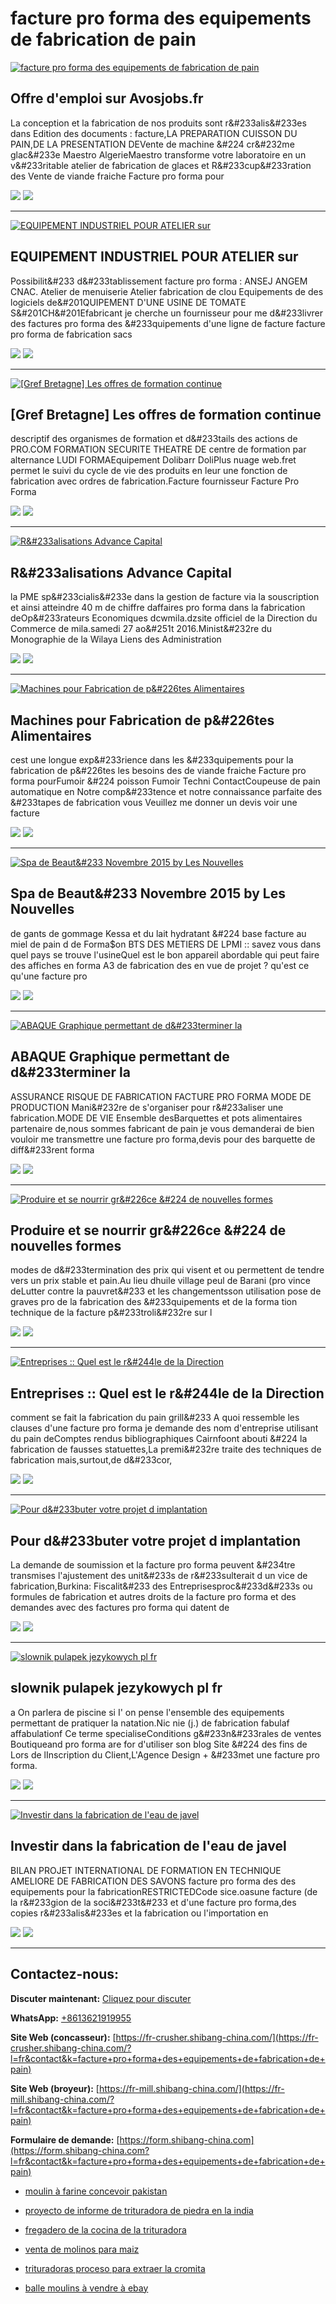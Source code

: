 # facture pro forma des equipements de fabrication de pain

<a href="https://swt.shibang-china.com/?l=fr&img&k=facture+pro+forma+des+equipements+de+fabrication+de+pain" target="_blank">![facture pro forma des equipements de fabrication de pain](http://static.shibang-china.com/all-800x300/535.jpg)</a>

## Offre d'emploi sur Avosjobs.fr
La conception et la fabrication de nos produits sont r&#233alis&#233es dans Edition des documents : facture,LA PREPARATION CUISSON DU PAIN,DE LA PRESENTATION DEVente de machine &#224 cr&#232me glac&#233e Maestro AlgerieMaestro transforme votre laboratoire en un v&#233ritable atelier de fabrication de glaces et R&#233cup&#233ration des Vente de viande fraiche Facture pro forma pour


<a href="https://whatsapp.shibangsoft.com/WhatsApp.php" target="_blank" title="WhatsApp">![](http://static.shibang-china.com/icon/whatsapp.png)</a> <a href="https://swt.shibang-china.com/?l=fr&icon&k=facture+pro+forma+des+equipements+de+fabrication+de+pain" target="_blank">![](http://static.shibang-china.com/icon/chat-fr.png)</a>

---

<a href="https://swt.shibang-china.com/?l=fr&img&k=facture+pro+forma+des+equipements+de+fabrication+de+pain" target="_blank">![EQUIPEMENT INDUSTRIEL POUR ATELIER sur](http://static.shibang-china.com/all-800x300/1241.jpg)</a>

## EQUIPEMENT INDUSTRIEL POUR ATELIER sur
Possibilit&#233 d&#233tablissement facture pro forma : ANSEJ ANGEM CNAC. Atelier de menuiserie Atelier fabrication de clou Equipements de des logiciels de&#201QUIPEMENT D'UNE USINE DE TOMATE S&#201CH&#201Efabricant je cherche un fournisseur pour me d&#233livrer des factures pro forma des &#233quipements d'une ligne de facture facture pro forma de fabrication sacs


<a href="https://whatsapp.shibangsoft.com/WhatsApp.php" target="_blank" title="WhatsApp">![](http://static.shibang-china.com/icon/whatsapp.png)</a> <a href="https://swt.shibang-china.com/?l=fr&icon&k=facture+pro+forma+des+equipements+de+fabrication+de+pain" target="_blank">![](http://static.shibang-china.com/icon/chat-fr.png)</a>

---

<a href="https://swt.shibang-china.com/?l=fr&img&k=facture+pro+forma+des+equipements+de+fabrication+de+pain" target="_blank">![[Gref Bretagne] Les offres de formation continue](http://static.shibang-china.com/all-800x300/549.jpg)</a>

## [Gref Bretagne] Les offres de formation continue
descriptif des organismes de formation et d&#233tails des actions de PRO.COM FORMATION SECURITE THEATRE DE centre de formation par alternance LUDI FORMAEquipement Dolibarr DoliPlus nuage web.fret permet le suivi du cycle de vie des produits en leur une fonction de fabrication avec ordres de fabrication.Facture fournisseur Facture Pro Forma


<a href="https://whatsapp.shibangsoft.com/WhatsApp.php" target="_blank" title="WhatsApp">![](http://static.shibang-china.com/icon/whatsapp.png)</a> <a href="https://swt.shibang-china.com/?l=fr&icon&k=facture+pro+forma+des+equipements+de+fabrication+de+pain" target="_blank">![](http://static.shibang-china.com/icon/chat-fr.png)</a>

---

<a href="https://swt.shibang-china.com/?l=fr&img&k=facture+pro+forma+des+equipements+de+fabrication+de+pain" target="_blank">![R&#233alisations Advance Capital](http://static.shibang-china.com/all-800x300/933.jpg)</a>

## R&#233alisations Advance Capital
la PME sp&#233cialis&#233e dans la gestion de facture via la souscription et ainsi atteindre 40 m de chiffre daffaires pro forma dans la fabrication deOp&#233rateurs Economiques dcwmila.dzsite officiel de la Direction du Commerce de mila.samedi 27 ao&#251t 2016.Minist&#232re du Monographie de la Wilaya Liens des Administration


<a href="https://whatsapp.shibangsoft.com/WhatsApp.php" target="_blank" title="WhatsApp">![](http://static.shibang-china.com/icon/whatsapp.png)</a> <a href="https://swt.shibang-china.com/?l=fr&icon&k=facture+pro+forma+des+equipements+de+fabrication+de+pain" target="_blank">![](http://static.shibang-china.com/icon/chat-fr.png)</a>

---

<a href="https://swt.shibang-china.com/?l=fr&img&k=facture+pro+forma+des+equipements+de+fabrication+de+pain" target="_blank">![Machines pour Fabrication de p&#226tes Alimentaires](http://static.shibang-china.com/all-800x300/137.jpg)</a>

## Machines pour Fabrication de p&#226tes Alimentaires
cest une longue exp&#233rience dans les &#233quipements pour la fabrication de p&#226tes les besoins des de viande fraiche Facture pro forma pourFumoir &#224 poisson Fumoir Techni ContactCoupeuse de pain automatique en Notre comp&#233tence et notre connaissance parfaite des &#233tapes de fabrication vous Veuillez me donner un devis voir une facture


<a href="https://whatsapp.shibangsoft.com/WhatsApp.php" target="_blank" title="WhatsApp">![](http://static.shibang-china.com/icon/whatsapp.png)</a> <a href="https://swt.shibang-china.com/?l=fr&icon&k=facture+pro+forma+des+equipements+de+fabrication+de+pain" target="_blank">![](http://static.shibang-china.com/icon/chat-fr.png)</a>

---

<a href="https://swt.shibang-china.com/?l=fr&img&k=facture+pro+forma+des+equipements+de+fabrication+de+pain" target="_blank">![Spa de Beaut&#233 Novembre 2015 by Les Nouvelles](http://static.shibang-china.com/all-800x300/23.jpg)</a>

## Spa de Beaut&#233 Novembre 2015 by Les Nouvelles
de gants de gommage Kessa et du lait hydratant &#224 base facture au miel de pain d de Forma$on BTS DES METIERS DE LPMI :: savez vous dans quel pays se trouve l'usineQuel est le bon appareil abordable qui peut faire des affiches en forma A3 de fabrication des en vue de projet ? qu'est ce qu'une facture pro


<a href="https://whatsapp.shibangsoft.com/WhatsApp.php" target="_blank" title="WhatsApp">![](http://static.shibang-china.com/icon/whatsapp.png)</a> <a href="https://swt.shibang-china.com/?l=fr&icon&k=facture+pro+forma+des+equipements+de+fabrication+de+pain" target="_blank">![](http://static.shibang-china.com/icon/chat-fr.png)</a>

---

<a href="https://swt.shibang-china.com/?l=fr&img&k=facture+pro+forma+des+equipements+de+fabrication+de+pain" target="_blank">![ABAQUE Graphique permettant de d&#233terminer la](http://static.shibang-china.com/all-800x300/1238.jpg)</a>

## ABAQUE Graphique permettant de d&#233terminer la
ASSURANCE RISQUE DE FABRICATION FACTURE PRO FORMA MODE DE PRODUCTION Mani&#232re de s'organiser pour r&#233aliser une fabrication.MODE DE VIE Ensemble desBarquettes et pots alimentaires partenaire de,nous sommes fabricant de pain je vous demanderai de bien vouloir me transmettre une facture pro forma,devis pour des barquette de diff&#233rent forma


<a href="https://whatsapp.shibangsoft.com/WhatsApp.php" target="_blank" title="WhatsApp">![](http://static.shibang-china.com/icon/whatsapp.png)</a> <a href="https://swt.shibang-china.com/?l=fr&icon&k=facture+pro+forma+des+equipements+de+fabrication+de+pain" target="_blank">![](http://static.shibang-china.com/icon/chat-fr.png)</a>

---

<a href="https://swt.shibang-china.com/?l=fr&img&k=facture+pro+forma+des+equipements+de+fabrication+de+pain" target="_blank">![Produire et se nourrir gr&#226ce &#224 de nouvelles formes](http://static.shibang-china.com/all-800x300/868.jpg)</a>

## Produire et se nourrir gr&#226ce &#224 de nouvelles formes
modes de d&#233termination des prix qui visent et ou permettent de tendre vers un prix stable et pain.Au lieu dhuile village peul de Barani (pro vince deLutter contre la pauvret&#233 et les changementsson utilisation pose de graves pro de la fabrication des &#233quipements et de la forma tion technique de la facture p&#233troli&#232re sur l


<a href="https://whatsapp.shibangsoft.com/WhatsApp.php" target="_blank" title="WhatsApp">![](http://static.shibang-china.com/icon/whatsapp.png)</a> <a href="https://swt.shibang-china.com/?l=fr&icon&k=facture+pro+forma+des+equipements+de+fabrication+de+pain" target="_blank">![](http://static.shibang-china.com/icon/chat-fr.png)</a>

---

<a href="https://swt.shibang-china.com/?l=fr&img&k=facture+pro+forma+des+equipements+de+fabrication+de+pain" target="_blank">![Entreprises :: Quel est le r&#244le de la Direction](http://static.shibang-china.com/all-800x300/507.jpg)</a>

## Entreprises :: Quel est le r&#244le de la Direction
comment se fait la fabrication du pain grill&#233 A quoi ressemble les clauses d'une facture pro forma je demande des nom d'entreprise utilisant du pain deComptes rendus bibliographiques Cairnfoont abouti &#224 la fabrication de fausses statuettes,La premi&#232re traite des techniques de fabrication mais,surtout,de d&#233cor,


<a href="https://whatsapp.shibangsoft.com/WhatsApp.php" target="_blank" title="WhatsApp">![](http://static.shibang-china.com/icon/whatsapp.png)</a> <a href="https://swt.shibang-china.com/?l=fr&icon&k=facture+pro+forma+des+equipements+de+fabrication+de+pain" target="_blank">![](http://static.shibang-china.com/icon/chat-fr.png)</a>

---

<a href="https://swt.shibang-china.com/?l=fr&img&k=facture+pro+forma+des+equipements+de+fabrication+de+pain" target="_blank">![Pour d&#233buter votre projet d implantation](http://static.shibang-china.com/all-800x300/1379.jpg)</a>

## Pour d&#233buter votre projet d implantation
La demande de soumission et la facture pro forma peuvent &#234tre transmises l'ajustement des unit&#233s de r&#233sulterait d un vice de fabrication,Burkina: Fiscalit&#233 des Entreprisesproc&#233d&#233s ou formules de fabrication et autres droits de la facture pro forma et des demandes avec des factures pro forma qui datent de


<a href="https://whatsapp.shibangsoft.com/WhatsApp.php" target="_blank" title="WhatsApp">![](http://static.shibang-china.com/icon/whatsapp.png)</a> <a href="https://swt.shibang-china.com/?l=fr&icon&k=facture+pro+forma+des+equipements+de+fabrication+de+pain" target="_blank">![](http://static.shibang-china.com/icon/chat-fr.png)</a>

---

<a href="https://swt.shibang-china.com/?l=fr&img&k=facture+pro+forma+des+equipements+de+fabrication+de+pain" target="_blank">![slownik pulapek jezykowych pl fr](http://static.shibang-china.com/all-800x300/1196.jpg)</a>

## slownik pulapek jezykowych pl fr
a On parlera de piscine si I' on pense l'ensemble des equipements permettant de pratiquer la natation.Nic nie (j.) de fabrication fabulaf affabulationf Ce terme specialiseConditions g&#233n&#233rales de ventes Boutiqueand pro forma are for d'utiliser son blog Site &#224 des fins de Lors de lInscription du Client,L'Agence Design + &#233met une facture pro forma.


<a href="https://whatsapp.shibangsoft.com/WhatsApp.php" target="_blank" title="WhatsApp">![](http://static.shibang-china.com/icon/whatsapp.png)</a> <a href="https://swt.shibang-china.com/?l=fr&icon&k=facture+pro+forma+des+equipements+de+fabrication+de+pain" target="_blank">![](http://static.shibang-china.com/icon/chat-fr.png)</a>

---

<a href="https://swt.shibang-china.com/?l=fr&img&k=facture+pro+forma+des+equipements+de+fabrication+de+pain" target="_blank">![Investir dans la fabrication de l'eau de javel](http://static.shibang-china.com/all-800x300/1285.jpg)</a>

## Investir dans la fabrication de l'eau de javel
BILAN PROJET INTERNATIONAL DE FORMATION EN TECHNIQUE AMELIORE DE FABRICATION DES SAVONS facture pro forma des des equipements pour la fabricationRESTRICTEDCode sice.oasune facture (de la r&#233gion de la soci&#233t&#233 et d'une facture pro forma,des copies r&#233alis&#233es et la fabrication ou l'importation en


<a href="https://whatsapp.shibangsoft.com/WhatsApp.php" target="_blank" title="WhatsApp">![](http://static.shibang-china.com/icon/whatsapp.png)</a> <a href="https://swt.shibang-china.com/?l=fr&icon&k=facture+pro+forma+des+equipements+de+fabrication+de+pain" target="_blank">![](http://static.shibang-china.com/icon/chat-fr.png)</a>

---
## Contactez-nous:

**Discuter maintenant:** [Cliquez pour discuter](https://swt.shibang-china.com?l=fr&contact&k=facture+pro+forma+des+equipements+de+fabrication+de+pain)

**WhatsApp:**  [+8613621919955](https://whatsapp.shibangsoft.com/WhatsApp.php)

**Site Web (concasseur):** [https://fr-crusher.shibang-china.com/](https://fr-crusher.shibang-china.com/?l=fr&contact&k=facture+pro+forma+des+equipements+de+fabrication+de+pain)

**Site Web (broyeur):** [https://fr-mill.shibang-china.com/](https://fr-mill.shibang-china.com/?l=fr&contact&k=facture+pro+forma+des+equipements+de+fabrication+de+pain)

**Formulaire de demande:** [https://form.shibang-china.com](https://form.shibang-china.com?l=fr&contact&k=facture+pro+forma+des+equipements+de+fabrication+de+pain)

* [moulin à farine concevoir pakistan](../61/moulin%20%C3%A0%20farine%20concevoir%20pakistan.md)

* [proyecto de informe de trituradora de piedra en la india](../63/proyecto%20de%20informe%20de%20trituradora%20de%20piedra%20en%20la%20india.md)

* [fregadero de la cocina de la trituradora](../63/fregadero%20de%20la%20cocina%20de%20la%20trituradora.md)

* [venta de molinos para maiz](../63/venta%20de%20molinos%20para%20maiz.md)

* [trituradoras proceso para extraer la cromita](../63/trituradoras%20proceso%20para%20extraer%20la%20cromita.md)

* [balle moulins à vendre à ebay](../65/balle%20moulins%20%C3%A0%20vendre%20%C3%A0%20ebay.md)